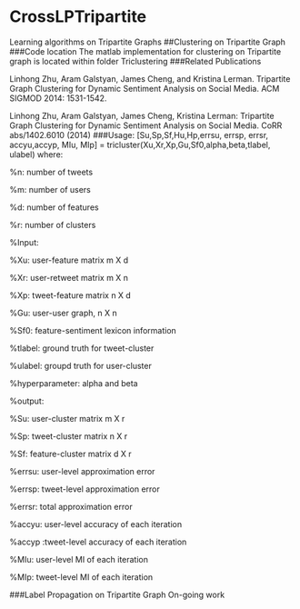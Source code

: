 # CrossLPTripartite
Learning algorithms on Tripartite Graphs
##Clustering on Tripartite Graph
###Code location
The matlab implementation for clustering on Tripartite graph is located within folder Triclustering
###Related Publications

Linhong Zhu, Aram Galstyan, James Cheng, and Kristina Lerman. Tripartite Graph Clustering for Dynamic Sentiment Analysis on Social Media. ACM SIGMOD 2014: 1531-1542.

Linhong Zhu, Aram Galstyan, James Cheng, Kristina Lerman:
Tripartite Graph Clustering for Dynamic Sentiment Analysis on Social Media. CoRR abs/1402.6010 (2014)
###Usage:
[Su,Sp,Sf,Hu,Hp,errsu, errsp, errsr, accyu,accyp, MIu, MIp] = tricluster(Xu,Xr,Xp,Gu,Sf0,alpha,beta,tlabel, ulabel)
where:

  %n: number of tweets
  
  %m: number of users
  
  %d: number of features
  
  %r: number of clusters
  
  %Input:
  
  %Xu: user-feature matrix m X d
  
  %Xr: user-retweet matrix m X n
  
  %Xp: tweet-feature matrix n X d
  
  %Gu: user-user graph, n X n
  
  %Sf0: feature-sentiment lexicon information
  
  %tlabel: ground truth for tweet-cluster
  
  %ulabel: groupd truth for user-cluster
  
  %hyperparameter: alpha and beta
  
  %output: 
  
  %Su: user-cluster matrix m X r
  
  %Sp: tweet-cluster matrix n X r
  
  %Sf: feature-cluster matrix d X r
  
  %errsu: user-level approximation error
  
  %errsp: tweet-level approximation error
  
  %errsr: total approximation error
  
  %accyu: user-level accuracy of each iteration
  
  %accyp :tweet-level accuracy of each iteration
  
  %MIu: user-level MI of each iteration
  
  %MIp: tweet-level MI of each iteration

###Label Propagation on Tripartite Graph
On-going work

